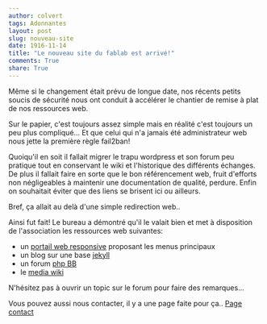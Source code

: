 ```yaml
---
author: colvert
tags: Adonnantes
layout: post
slug: nouveau-site
date: 1916-11-14
title: "Le nouveau site du fablab est arrivé!"
comments: True
share: True
---
```

Même si le changement était prévu de longue date, nos récents petits
soucis de sécurité nous ont conduit à accélérer le chantier de remise à
plat de nos ressources web.
 
Sur le papier, c'est toujours assez simple mais en réalité c'est toujours
un peu plus compliqué...
Et que celui qui n'a jamais été administrateur web nous jette la première
règle fail2ban!

Quoiqu'il en soit il fallait migrer le trapu wordpress et son forum peu
pratique tout en conservant le wiki et l'historique des différents
échanges.
De plus il fallait faire en sorte que le bon référencement web, fruit
d'efforts non négligeables à maintenir une documentation de qualité, perdure.
Enfin on souhaitait éviter que des liens se brisent ici ou ailleurs.

Bref, ça allait au delà d'une simple redirection web.. 

Ainsi fut fait!
Le bureau a démontré qu'il le valait bien et met à disposition de
l'association les ressources web suivantes:

* un [portail web responsive](http://fablab-lannion.org/) proposant les menus principaux 
* un blog sur une base [jekyll](https://jekyllrb.com/)
* un forum [php BB](https://www.phpbb.com/)
* le [media wiki](https://www.mediawiki.org/wiki/MediaWiki/fr)

N'hésitez pas à ouvrir un topic sur le forum pour faire des remarques...

Vous pouvez aussi nous contacter, il y a une page faite pour ça.. 
[Page contact](http://blog.fablab-lannion.org/horaires-et-acces/)
